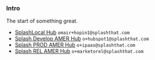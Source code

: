 ### Intro
The start of something great.  

* [SplashLocal Hub](splashlocal.html) `omair+hopin1@splashthat.com`
* [Splash Develop AMER Hub](splashdevelopAMER.html) `o+hubspot1@splashthat.com`
* [Splash PROD AMER Hub](splashprodAMER.html) `o+ipaas@splashthat.com`
* [Splash REL AMER Hub](splashrelAMER.html) `o+marketorel@splashthat.com`
